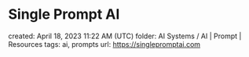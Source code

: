 # Single Prompt AI

created: April 18, 2023 11:22 AM (UTC)
folder: AI Systems / AI | Prompt | Resources
tags: ai, prompts
url: https://singlepromptai.com